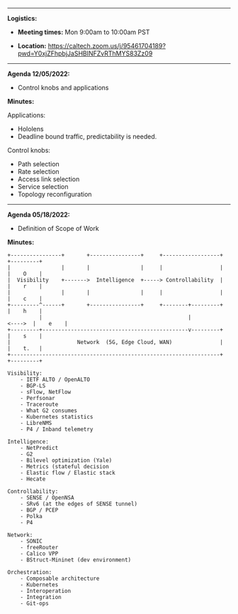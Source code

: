 ----

**Logistics:**

- **Meeting times:** Mon 9:00am to 10:00am PST

- **Location:** https://caltech.zoom.us/j/95461704189?pwd=Y0xjZFhpbjJaSHBINFZvRThMYS83Zz09

----

**Agenda 12/05/2022:**

- Control knobs and applications

**Minutes:**

Applications:
- Hololens 
- Deadline bound traffic, predictability is needed.

Control knobs:
- Path selection
- Rate selection
- Access link selection
- Service selection
- Topology reconfiguration

-------

**Agenda 05/18/2022:**

- Definition of Scope of Work

**Minutes:**

```
+----------------+       +----------------+     +------------------+          +---------+
|                |       |                |     |                  |          |    O    |
|  Visibility    +------->  Intelligence  +-----> Controllability  |          |    r    |
|                |       |                |     |                  |          |    c    |
+---------^------+       +----------------+     +--------+---------+          |    h    |
          |                                              |            <---->  |    e    |
+---------+----------------------------------------------v---------+          |    s    |
|                     Network  (5G, Edge Cloud, WAN)               |          |    t.   |
+------------------------------------------------------------------+          +---------+       

Visibility:
    - IETF ALTO / OpenALTO
    - BGP-LS
    - sFlow, NetFlow
    - Perfsonar
    - Traceroute
    - What G2 consumes
    - Kubernetes statistics
    - LibreNMS
    - P4 / Inband telemetry

Intelligence:
    - NetPredict
    - G2
    - Bilevel optimization (Yale)
    - Metrics (stateful decision
    - Elastic flow / Elastic stack
    - Hecate

Controllability:
    - SENSE / OpenNSA
    - SRv6 (at the edges of SENSE tunnel)
    - BGP / PCEP 
    - Polka
    - P4
    
Network:
    - SONIC
    - freeRouter 
    - Calico VPP
    - BStruct-Mininet (dev environment)

Orchestration:
    - Composable architecture
    - Kubernetes
    - Interoperation
    - Integration
    - Git-ops
    
```
